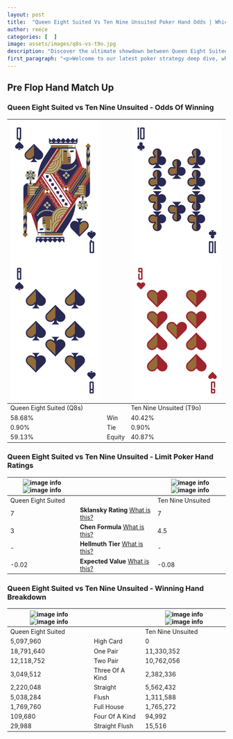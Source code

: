 ```yaml
---
layout: post
title:  "Queen Eight Suited Vs Ten Nine Unsuited Poker Hand Odds | Which Is The Better Hand In Poker? A Complete Guide"
author: reece
categories: [  ]
image: assets/images/q8s-vs-t9o.jpg
description: "Discover the ultimate showdown between Queen Eight Suited and Ten Nine Unsuited in poker! Uncover the odds, strategies, and scenarios where one hand triumphs over the other. Get ready to up your poker game with this thrilling analysis."
first_paragraph: "<p>Welcome to our latest poker strategy deep dive, where we're pitting two distinct hands against each other in a high-stakes showdown: Queen Eight Suited vs Ten Nine Unsuited.</p><p>In the dynamic world of poker, every decision counts, and knowing which hand holds the upper hand is key to your success at the table.</p><p>In this article, we'll dissect these two hands, explore the scenarios where one dominates the other, and equip you with the knowledge to make strategic choices that can tip the odds in your favor.</p><p>Get ready to unravel the intriguing dynamics of these poker hands and elevate your game to new heights.</p>"
---
```




[comment]: # (sp0)

## Pre Flop Hand Match Up

<div class="table hand-ratings" markdown="1"> 



### Queen Eight Suited vs Ten Nine Unsuited - Odds Of Winning


    
| ![image info](assets/images/hand1/q.png) ![image info](assets/images/hand1/8.png) |  | ![image info](assets/images/hand2/t.png) ![image info](assets/images/hand2/9o.png) |
| -------- | -------- | -------- |
| Queen Eight Suited (Q8s) |  | Ten Nine Unsuited (T9o) |
| 58.68% | Win | 40.42% |
| 0.90% | Tie | 0.90% |
| 59.13% | Equity | 40.87% |




[comment]: # (sp1)



### Queen Eight Suited vs Ten Nine Unsuited - Limit Poker Hand Ratings


    
| ![image info](https://www.riverpairs.com/assets/images/hand1/q.png) ![image info](https://www.riverpairs.com/assets/images/hand1/8.png) |  | ![image info](https://www.riverpairs.com/assets/images/hand2/t.png) ![image info](https://www.riverpairs.com/assets/images/hand2/9o.png) |
| -------- | -------- | -------- |
| Queen Eight Suited |  | Ten Nine Unsuited |
| 7 | **Sklansky Rating** [What is this?](/sklansky-rating-explained) | 7 |
| 3 | **Chen Formula** [What is this?](/chen-formula-explained) | 4.5 |
| - | **Hellmuth Tier** [What is this?](/Hellmuth-tier-explained) | - |
| -0.02 | **Expected Value** [What is this?](/expected-value-explained) | -0.08 |




[comment]: # (sp2)



### Queen Eight Suited vs Ten Nine Unsuited - Winning Hand Breakdown


    
| ![image info](https://www.riverpairs.com/assets/images/hand1/q.png) ![image info](https://www.riverpairs.com/assets/images/hand1/8.png) |  | ![image info](https://www.riverpairs.com/assets/images/hand2/t.png) ![image info](https://www.riverpairs.com/assets/images/hand2/9o.png) |
| -------- | -------- | -------- |
| Queen Eight Suited |  | Ten Nine Unsuited |
| 5,097,960 | High Card | 0 |
| 18,791,640 | One Pair | 11,330,352 |
| 12,118,752 | Two Pair | 10,762,056 |
| 3,049,512 | Three Of A Kind | 2,382,336 |
| 2,220,048 | Straight | 5,562,432 |
| 5,038,284 | Flush | 1,311,588 |
| 1,769,760 | Full House | 1,765,272 |
| 109,680 | Four Of A Kind | 94,992 |
| 29,988 | Straight Flush | 15,516 |




[comment]: # (sp3)



</div>

[comment]: # (sp4)



[comment]: # (sp5)

